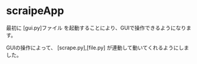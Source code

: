 # scraipeApp
最初に
[gui.py]ファイル
を起動することにより、GUIで操作できるようになります。


GUIの操作によって、
[scrape.py],[file.py]
が連動して動いてくれるようにしました。
